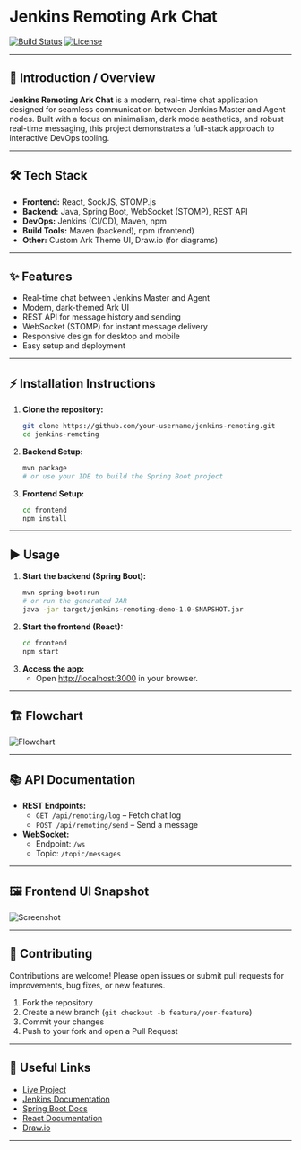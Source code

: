 # Jenkins Remoting Ark Chat

[![Build Status](https://img.shields.io/badge/build-passing-brightgreen)](https://github.com/your-repo)
[![License](https://img.shields.io/badge/license-MIT-blue)](LICENSE)
<!-- Add more badges as needed -->

---

## 🚀 Introduction / Overview

**Jenkins Remoting Ark Chat** is a modern, real-time chat application designed for seamless communication between Jenkins Master and Agent nodes. Built with a focus on minimalism, dark mode aesthetics, and robust real-time messaging, this project demonstrates a full-stack approach to interactive DevOps tooling.

---

## 🛠️ Tech Stack

- **Frontend:** React, SockJS, STOMP.js
- **Backend:** Java, Spring Boot, WebSocket (STOMP), REST API
- **DevOps:** Jenkins (CI/CD), Maven, npm
- **Build Tools:** Maven (backend), npm (frontend)
- **Other:** Custom Ark Theme UI, Draw.io (for diagrams)

---

## ✨ Features

- Real-time chat between Jenkins Master and Agent
- Modern, dark-themed Ark UI
- REST API for message history and sending
- WebSocket (STOMP) for instant message delivery
- Responsive design for desktop and mobile
- Easy setup and deployment

---

## ⚡ Installation Instructions

1. **Clone the repository:**
   ```sh
   git clone https://github.com/your-username/jenkins-remoting.git
   cd jenkins-remoting
   ```
2. **Backend Setup:**
   ```sh
   mvn package
   # or use your IDE to build the Spring Boot project
   ```
3. **Frontend Setup:**
   ```sh
   cd frontend
   npm install
   ```

---

## ▶️ Usage

1. **Start the backend (Spring Boot):**
   ```sh
   mvn spring-boot:run
   # or run the generated JAR
   java -jar target/jenkins-remoting-demo-1.0-SNAPSHOT.jar
   ```
2. **Start the frontend (React):**
   ```sh
   cd frontend
   npm start
   ```
3. **Access the app:**
   - Open [http://localhost:3000](http://localhost:3000) in your browser.

---

## 🏗️ Flowchart

<!-- Replace the link below with your actual Draw.io or image diagram -->
![Flowchart](docs/Flowcharty.png)

---

## 📚 API Documentation

- **REST Endpoints:**
  - `GET /api/remoting/log` – Fetch chat log
  - `POST /api/remoting/send` – Send a message
- **WebSocket:**
  - Endpoint: `/ws`
  - Topic: `/topic/messages`

<!-- Add a link to full API docs if available -->

---

## 🖼️ Frontend UI Snapshot

<!-- Add screenshots of the UI here -->
![Screenshot](docs/screenshot.png)

---

## 🤝 Contributing

Contributions are welcome! Please open issues or submit pull requests for improvements, bug fixes, or new features.

1. Fork the repository
2. Create a new branch (`git checkout -b feature/your-feature`)
3. Commit your changes
4. Push to your fork and open a Pull Request

---


## 🔗 Useful Links

- [Live Project](https://your-live-project-url.com)
- [Jenkins Documentation](https://www.jenkins.io/doc/)
- [Spring Boot Docs](https://spring.io/projects/spring-boot)
- [React Documentation](https://reactjs.org/)
- [Draw.io](https://app.diagrams.net/)

---

